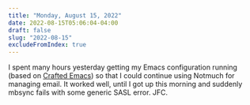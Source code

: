 ```yaml
---
title: "Monday, August 15, 2022"
date: 2022-08-15T05:06:04-04:00
draft: false
slug: "2022-08-15"
excludeFromIndex: true
---
```


I spent many hours yesterday getting my Emacs configuration running (based on [Crafted Emacs](https://github.com/SystemCrafters/crafted-emacs)) so that I could continue using Notmuch for managing email. It worked well, until I got up this morning and suddenly mbsync fails with some generic SASL error. JFC.